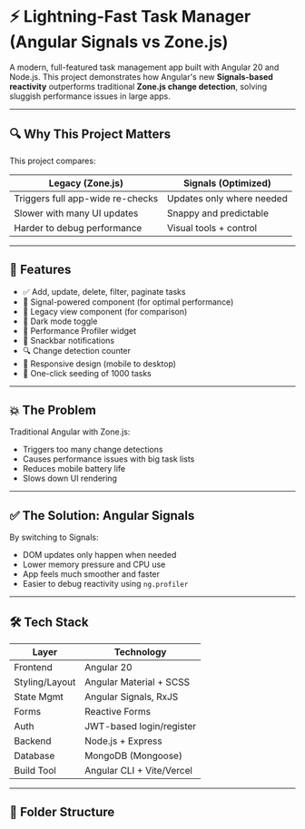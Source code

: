 # ⚡ Lightning-Fast Task Manager (Angular Signals vs Zone.js)

A modern, full-featured task management app built with Angular 20 and Node.js. This project demonstrates how Angular's new **Signals-based reactivity** outperforms traditional **Zone.js change detection**, solving sluggish performance issues in large apps.

---

## 🔍 Why This Project Matters

This project compares:

| Legacy (Zone.js)                  | Signals (Optimized)                |
|----------------------------------|------------------------------------|
| Triggers full app-wide re-checks | Updates only where needed          |
| Slower with many UI updates      | Snappy and predictable             |
| Harder to debug performance      | Visual tools + control             |

---

## 🧩 Features

- ✅ Add, update, delete, filter, paginate tasks
- 🧠 Signal-powered component (for optimal performance)
- 🐢 Legacy view component (for comparison)
- 🌙 Dark mode toggle
- 🧪 Performance Profiler widget
- 💬 Snackbar notifications
- 🔍 Change detection counter
- 📱 Responsive design (mobile to desktop)
- 🚀 One-click seeding of 1000 tasks

---

## 💥 The Problem

Traditional Angular with Zone.js:
- Triggers too many change detections
- Causes performance issues with big task lists
- Reduces mobile battery life
- Slows down UI rendering

---

## ✅ The Solution: Angular Signals

By switching to Signals:
- DOM updates only happen when needed
- Lower memory pressure and CPU use
- App feels much smoother and faster
- Easier to debug reactivity using `ng.profiler`

---

## 🛠️ Tech Stack

| Layer           | Technology                        |
|----------------|------------------------------------|
| Frontend        | Angular 20                        |
| Styling/Layout  | Angular Material + SCSS           |
| State Mgmt      | Angular Signals, RxJS             |
| Forms           | Reactive Forms                    |
| Auth            | JWT-based login/register          |
| Backend         | Node.js + Express                 |
| Database        | MongoDB (Mongoose)                |
| Build Tool      | Angular CLI + Vite/Vercel         |

---

## 📁 Folder Structure

